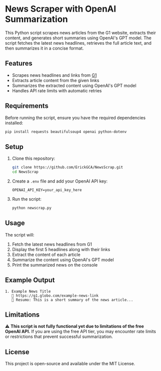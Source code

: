 # News Scraper with OpenAI Summarization

This Python script scrapes news articles from the G1 website, extracts their content, and generates short summaries using OpenAI's GPT model. The script fetches the latest news headlines, retrieves the full article text, and then summarizes it in a concise format.

## Features
- Scrapes news headlines and links from [G1](https://g1.globo.com/)
- Extracts article content from the given links
- Summarizes the extracted content using OpenAI's GPT model
- Handles API rate limits with automatic retries

## Requirements
Before running the script, ensure you have the required dependencies installed:

```bash
pip install requests beautifulsoup4 openai python-dotenv
```

## Setup
1. Clone this repository:
   ```bash
   git clone https://github.com/ErickGCA/NewsScrap.git
   cd NewsScrap
   ```
2. Create a `.env` file and add your OpenAI API key:
   ```plaintext
   OPENAI_API_KEY=your_api_key_here
   ```
3. Run the script:
   ```bash
   python newscrap.py
   ```

## Usage
The script will:
1. Fetch the latest news headlines from G1
2. Display the first 5 headlines along with their links
3. Extract the content of each article
4. Summarize the content using OpenAI's GPT model
5. Print the summarized news on the console

## Example Output
```plaintext
1. Example News Title
   🔗 https://g1.globo.com/example-news-link
   📝 Resumo: This is a short summary of the news article...
```

## Limitations
⚠️ **This script is not fully functional yet due to limitations of the free OpenAI API.** If you are using the free API tier, you may encounter rate limits or restrictions that prevent successful summarization.

## License
This project is open-source and available under the MIT License.

